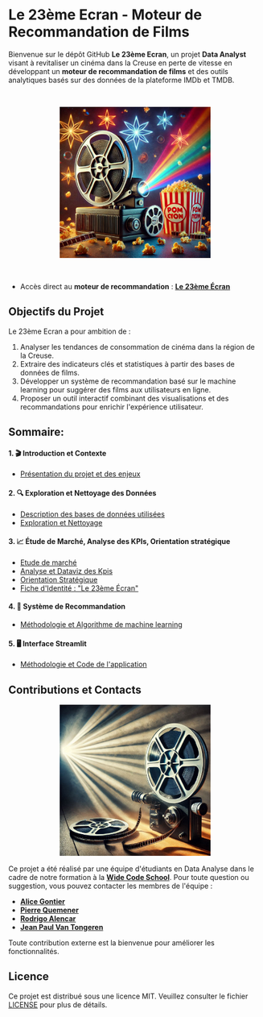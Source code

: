 # Le 23ème Ecran - Moteur de Recommandation de Films
Bienvenue sur le dépôt GitHub **Le 23ème Ecran**, un projet **Data Analyst** visant à revitaliser un cinéma dans la Creuse en perte de vitesse en développant un **moteur de recommandation de films** et des outils analytiques basés sur des données de la plateforme IMDb et TMDB.

<br>
<p align="center">
  <img src="./donnees/images/IMG_0259.JPG" alt="Logo Cinéma" width="300">
</p>
<br>

- Accès direct au **moteur de recommandation** : **[Le 23ème Écran](https://movie-recommendation-project-wcs-bleu-sauvage.streamlit.app/)**

## Objectifs du Projet

Le 23ème Ecran a pour ambition de :

1. Analyser les tendances de consommation de cinéma dans la région de la Creuse.
2. Extraire des indicateurs clés et statistiques à partir des bases de données de films.
3. Développer un système de recommandation basé sur le machine learning pour suggérer des films aux utilisateurs en ligne.
4. Proposer un outil interactif combinant des visualisations et des recommandations pour enrichir l'expérience utilisateur.

## Sommaire:

#### 1. 🎬 Introduction et Contexte
   - [Présentation du projet et des enjeux](./donnees/md/projet_enjeux.md)

#### 2. 🔍 Exploration et Nettoyage des Données
   - [Description des bases de données utilisées](./donnees/md/description_bdd.md)
   - [Exploration et Nettoyage](./donnees/md/intro_bdd.md)

#### 3. 📈 Étude de Marché, Analyse des KPIs, Orientation stratégique
   - [Etude de marché](/donnees/md/etude_de_marche.md)
   - [Analyse et Dataviz des Kpis](./donnees/md/analyse_kpi.md)
   - [Orientation Stratégique](/donnees/md/axes_strategiques.md)
   - [Fiche d'Identité : "Le 23ème Écran"](./donnees/md/le_23eme_ecran_identite.md)

#### 4. 🤖 Système de Recommandation
   - [Méthodologie et Algorithme de machine learning](./donnees/md/intro_systeme_recommandation.md)

#### 5. 🖥️ Interface Streamlit
   - [Méthodologie et Code de l'application](./donnees/md/intro_streamlit.md)

## Contributions et Contacts

<p align="center">
  <img src="./donnees/images/IMG_0256.JPG?raw=true" alt="Logo Cinéma" width="300">
</p>

Ce projet a été réalisé par une équipe d'étudiants en Data Analyse dans le cadre de notre formation à la **[Wide Code School](https://www.wildcodeschool.com/)**. Pour toute question ou suggestion, vous pouvez contacter les membres de l'équipe :

- **[Alice Gontier](https://github.com/aliceaupaysdesdata)**
- **[Pierre Quemener](https://github.com/Pierre-Q)** 
- **[Rodrigo Alencar](https://github.com/hawdgeal)** 
- **[Jean Paul Van Tongeren](https://github.com/jpvt-data)**

Toute contribution externe est la bienvenue pour améliorer les fonctionnalités.

## Licence
Ce projet est distribué sous une licence MIT. Veuillez consulter le fichier [LICENSE](LICENSE) pour plus de détails.

